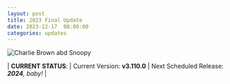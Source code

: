 ```yaml
---
layout: post
title: 2023 Final Update
date: 2023-12-17  08:00:00
categories: updates
---
```


![Charlie Brown abd Snoopy](https://mcusercontent.com/845c4ebabb5b5ae7a6372c715/images/1466710a-f737-aee0-4b75-dcbbd18f417e.jpg)

| __CURRENT STATUS__:
| Current Version: **v3.110.0**
| Next Scheduled Release: *__2024__, baby!*
|
